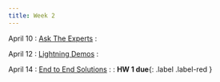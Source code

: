 ```yaml
---
title: Week 2 
---
```


April 10
: [Ask The Experts](#)
  : 


April 12
: [Lightning Demos](#)
  : 

April 14
: [End to End Solutions](#)
  : 
  : **HW 1 due**{: .label .label-red }